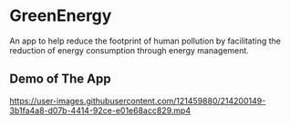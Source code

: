 # GreenEnergy
An app to help reduce the footprint of human pollution by facilitating the reduction of energy consumption through energy management.

<!-- ABOUT THE PROJECT -->
## Demo of The App

https://user-images.githubusercontent.com/121459880/214200149-3b1fa4a8-d07b-4414-92ce-e01e68acc829.mp4
